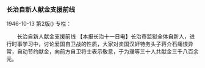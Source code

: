 ### 长治自新人献金支援前线

1946-10-13
第2版()
专栏：

　　长治自新人献金支援前线
    【本报长治十一日电】长治市监狱全体自新人，进行时事学习中，讨论爱国自卫战的性质，大家对卖国汉奸特务头子蒋介石痛恨异常，自动节约献金，向前方自卫将士表示敬意，于为濮等三十人共献金三千八百余元。

